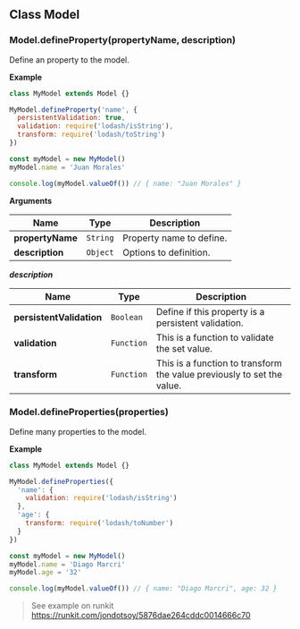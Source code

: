 ## Class Model

### Model.defineProperty(propertyName, description)
Define an property to the model.

**Example**

```javascript
class MyModel extends Model {}

MyModel.defineProperty('name', {
  persistentValidation: true,
  validation: require('lodash/isString'),
  transform: require('lodash/toString')
})

const myModel = new MyModel()
myModel.name = 'Juan Morales'

console.log(myModel.valueOf()) // { name: "Juan Morales" }
```

**Arguments**

| Name             | Type     | Description              |
| ---------------- | -------- | ------------------------ |
| **propertyName** | `String` | Property name to define. |
| **description**  | `Object` | Options to definition.   |

***description***

| Name             | Type     | Description                                                                      |
| ---------------- | -------- | -------------------------------------------------------------------------------- |
| **persistentValidation** | `Boolean`  | Define if this property is a persistent validation.                    |
| **validation**           | `Function` | This is a function to validate the set value.                          |
| **transform**            | `Function` | This is a function to transform the value previously to set the value. |


### Model.defineProperties(properties)
Define many properties to the model.

**Example**

```javascript
class MyModel extends Model {}

MyModel.defineProperties({
  'name': {
    validation: require('lodash/isString')
  },
  'age': {
    transform: require('lodash/toNumber')
  }
})

const myModel = new MyModel()
myModel.name = 'Diago Marcri'
myModel.age = '32'

console.log(myModel.valueOf()) // { name: "Diago Marcri", age: 32 }
```

> See example on runkit https://runkit.com/jondotsoy/5876dae264cddc0014666c70
